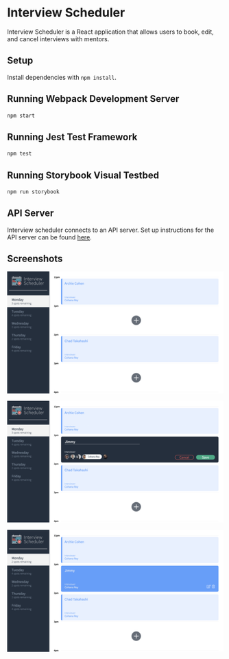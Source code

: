 # Interview Scheduler

Interview Scheduler is a React application that allows users to book, edit, and cancel interviews with mentors.

## Setup

Install dependencies with `npm install`.

## Running Webpack Development Server

```sh
npm start
```

## Running Jest Test Framework

```sh
npm test
```

## Running Storybook Visual Testbed

```sh
npm run storybook
```

## API Server

Interview scheduler connects to an API server. Set up instructions for the API server can be found [here](https://github.com/lighthouse-labs/scheduler-api).

## Screenshots

!["Appointment Form"](https://github.com/superduperhenry/scheduler/blob/master/docs/appointment-form.png?raw=true)

!["Input Booking Details"](https://github.com/superduperhenry/scheduler/blob/master/docs/booking-appointment.png?raw=true)

!["Confirm booked"](https://github.com/superduperhenry/scheduler/blob/master/docs/confirm-booked.png?raw=true)

